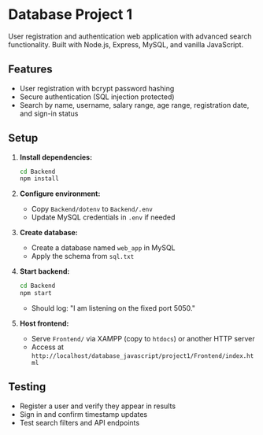 # Database Project 1

User registration and authentication web application with advanced search functionality. Built with Node.js, Express, MySQL, and vanilla JavaScript.

## Features

- User registration with bcrypt password hashing
- Secure authentication (SQL injection protected)
- Search by name, username, salary range, age range, registration date, and sign-in status

## Setup

1. **Install dependencies:**
   ```bash
   cd Backend
   npm install
   ```

2. **Configure environment:**
   - Copy `Backend/dotenv` to `Backend/.env`
   - Update MySQL credentials in `.env` if needed

3. **Create database:**
   - Create a database named `web_app` in MySQL
   - Apply the schema from `sql.txt`

4. **Start backend:**
   ```bash
   cd Backend
   npm start
   ```
   - Should log: "I am listening on the fixed port 5050."

5. **Host frontend:**
   - Serve `Frontend/` via XAMPP (copy to `htdocs`) or another HTTP server
   - Access at `http://localhost/database_javascript/project1/Frontend/index.html`

## Testing

- Register a user and verify they appear in results
- Sign in and confirm timestamp updates
- Test search filters and API endpoints